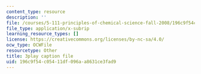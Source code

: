 ```yaml
---
content_type: resource
description: ''
file: /courses/5-111-principles-of-chemical-science-fall-2008/196c9f54c05411df096aa8631ce3fad9_Pj2fkkZ6Gto.srt
file_type: application/x-subrip
learning_resource_types: []
license: https://creativecommons.org/licenses/by-nc-sa/4.0/
ocw_type: OCWFile
resourcetype: Other
title: 3play caption file
uid: 196c9f54-c054-11df-096a-a8631ce3fad9
---
```

